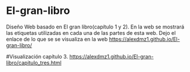# El-gran-libro
Diseño Web basado en El gran libro(capítulo 1 y 2).
En la web se mostrará las etiquetas utilizadas en cada una de las partes de esta web.
Dejo el enlace de lo que se se visualiza en la web https://alexdmz1.github.io/El-gran-libro/

#Visualización capítulo 3.
https://alexdmz1.github.io/El-gran-libro/capitulo_tres.html
